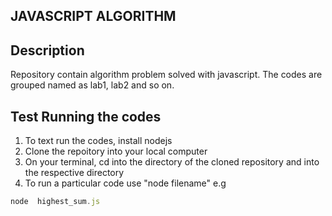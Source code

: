 ## JAVASCRIPT ALGORITHM

## Description
Repository contain algorithm problem solved with javascript. The codes are grouped named as lab1, lab2 and so on.

## Test Running the codes
1. To text run the codes, install nodejs 
2. Clone the repoitory into your local computer
3. On your terminal, cd into the directory of the cloned repository and into the respective directory
4. To run a particular code use "node filename"
e.g 
```javascript
node  highest_sum.js
```
